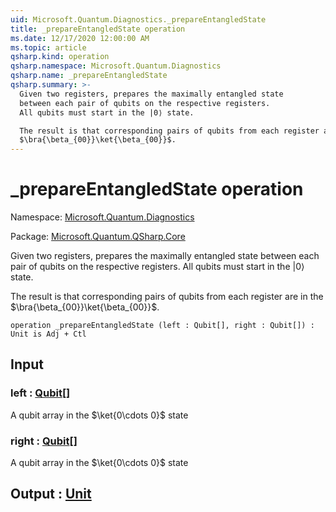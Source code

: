 ```yaml
---
uid: Microsoft.Quantum.Diagnostics._prepareEntangledState
title: _prepareEntangledState operation
ms.date: 12/17/2020 12:00:00 AM
ms.topic: article
qsharp.kind: operation
qsharp.namespace: Microsoft.Quantum.Diagnostics
qsharp.name: _prepareEntangledState
qsharp.summary: >-
  Given two registers, prepares the maximally entangled state
  between each pair of qubits on the respective registers.
  All qubits must start in the |0⟩ state.

  The result is that corresponding pairs of qubits from each register are in the
  $\bra{\beta_{00}}\ket{\beta_{00}}$.
---
```


# _prepareEntangledState operation

Namespace: [Microsoft.Quantum.Diagnostics](xref:Microsoft.Quantum.Diagnostics)

Package: [Microsoft.Quantum.QSharp.Core](https://nuget.org/packages/Microsoft.Quantum.QSharp.Core)


Given two registers, prepares the maximally entangled statebetween each pair of qubits on the respective registers.All qubits must start in the |0⟩ state.The result is that corresponding pairs of qubits from each register are in the$\bra{\beta_{00}}\ket{\beta_{00}}$.

```qsharp
operation _prepareEntangledState (left : Qubit[], right : Qubit[]) : Unit is Adj + Ctl
```


## Input

### left : [Qubit](xref:microsoft.quantum.lang-ref.qubit)[]

A qubit array in the $\ket{0\cdots 0}$ state


### right : [Qubit](xref:microsoft.quantum.lang-ref.qubit)[]

A qubit array in the $\ket{0\cdots 0}$ state



## Output : [Unit](xref:microsoft.quantum.lang-ref.unit)

